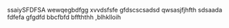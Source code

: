 ssaiySFDFSA
wewqegbdfgg
xvvdsfsfe
gfdscscsadsd
qwsasjfjhfth
sdsaada
fdfefa
gfgdfd
bbcfbfd
bffththh
,blhklloih
